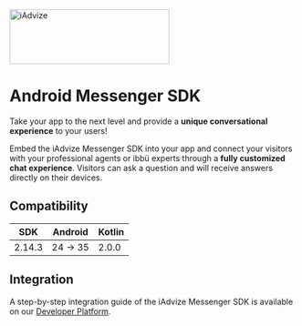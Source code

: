 <img src="https://user-images.githubusercontent.com/17723986/47799626-f3982700-dd2a-11e8-983c-77d1a3ed7f53.png" width="280" height="96" alt="iAdvize">

# Android Messenger SDK

Take your app to the next level and provide a **unique conversational experience** to your users!

Embed the iAdvize Messenger SDK into your app and connect your visitors with your professional
agents or ibbü experts through a **fully customized chat experience**. Visitors can ask a question
and will receive answers directly on their devices.

## Compatibility

| SDK    | Android  | Kotlin |
|--------|----------|--------|
| 2.14.3 | 24 -> 35 | 2.0.0  |

## Integration

A step-by-step integration guide of the iAdvize Messenger SDK is available on
our [Developer Platform](https://developers.iadvize.com/documentation/mobile-sdk).
